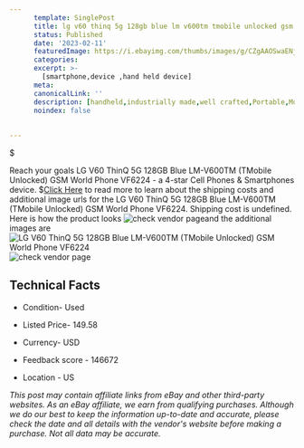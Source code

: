```yaml
---
      template: SinglePost
      title: lg v60 thinq 5g 128gb blue lm v600tm tmobile unlocked gsm world phone vf6224
      status: Published
      date: '2023-02-11'
      featuredImage: https://i.ebayimg.com/thumbs/images/g/CZgAAOSwaENj5cd8/s-l225.jpg
      categories: 
      excerpt: >-
        [smartphone,device ,hand held device]
      meta:
      canonicalLink: ''
      description: [handheld,industrially made,well crafted,Portable,Mobile,Compact,Convenient,Lightweight,Maneuverable,Man-portable,Miniature,Carriable,Hand-held,Light,Holdable,Transportable,Mobile device,Pocket-sized,On-the-go,Wireless,Cordless,Compact size,Convenient size, smartphone,device ,hand held device]
      noindex: false
      
        
---
```

$

Reach your goals LG V60 ThinQ 5G 128GB Blue LM-V600TM (TMobile Unlocked) GSM World Phone VF6224 - a 4-star Cell Phones & Smartphones device.
$[Click Here](https://www.ebay.com/itm/304799608634?hash=item46f778ef3a%3Ag%3ACZgAAOSwaENj5cd8&mkevt=1&mkcid=1&mkrid=711-53200-19255-0&campid=%253CePNCampaignId%253E&customid=%253CreferenceId%253E&toolid=10049) to read more to learn about the shipping costs and additional image urls for the LG V60 ThinQ 5G 128GB Blue LM-V600TM (TMobile Unlocked) GSM World Phone VF6224. Shipping cost is undefined. Here is how the product looks ![check vendor page](https://i.ebayimg.com/thumbs/images/g/CZgAAOSwaENj5cd8/s-l225.jpg)and the additional images are![LG V60 ThinQ 5G 128GB Blue LM-V600TM (TMobile Unlocked) GSM World Phone VF6224](https://i.ebayimg.com/images/g/CZgAAOSwaENj5cd8/s-l1600.jpg)![check vendor page](https://origin-galleryplus.ebayimg.com/ws/web/304799608634_2_0_1/225x225.jpg,https://origin-galleryplus.ebayimg.com/ws/web/304799608634_3_0_1/225x225.jpg,https://origin-galleryplus.ebayimg.com/ws/web/304799608634_4_0_1/225x225.jpg,https://origin-galleryplus.ebayimg.com/ws/web/304799608634_5_0_1/225x225.jpg,https://origin-galleryplus.ebayimg.com/ws/web/304799608634_6_0_1/225x225.jpg,https://origin-galleryplus.ebayimg.com/ws/web/304799608634_7_0_1/225x225.jpg,https://origin-galleryplus.ebayimg.com/ws/web/304799608634_8_0_1/225x225.jpg,https://origin-galleryplus.ebayimg.com/ws/web/304799608634_9_0_1/225x225.jpg)



 ## Technical Facts 



     
      

 - Condition- Used 


      

 - Listed Price- 149.58 


      

 - Currency- USD 


      

 - Feedback score - 146672 


      

 - Location - US 


      
      

 *_This post may contain affiliate links from eBay and other third-party websites. As an eBay affiliate, we earn from qualifying purchases. Although we do our best to keep the information up-to-date and accurate, please check the date and all details with the vendor's website before making a purchase. Not all data may be accurate._*






